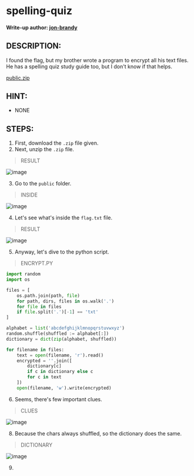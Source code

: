 # spelling-quiz
#### Write-up author: [jon-brandy](https://github.com/jon-brandy)
## DESCRIPTION:
I found the flag, but my brother wrote a program to encrypt all his text files. 
He has a spelling quiz study guide too, but I don't know if that helps.

[public.zip](https://github.com/jon-brandy/CTF-WRITE-UP/blob/17f15926335683e999edce684ecd75e0c71e49cb/Asset/spelling-quiz/public.zip)

## HINT:
- NONE
## STEPS:
1. First, download the `.zip` file given.
2. Next, unzip the `.zip` file.

> RESULT

![image](https://user-images.githubusercontent.com/70703371/189383293-540e14ee-860e-49cb-8f1d-4d9b0f9e7d8d.png)

3. Go to the `public` folder.

> INSIDE

![image](https://user-images.githubusercontent.com/70703371/189383630-e14aa95d-1a99-4e43-8371-282b7693cb94.png)

4. Let's see what's inside the `flag.txt` file.

> RESULT

![image](https://user-images.githubusercontent.com/70703371/189384048-4eb3ea2e-87f2-4ad3-a692-b1babcb7f3bb.png)

5. Anyway, let's dive to the python script.

> ENCRYPT.PY

```py
import random
import os

files = [
    os.path.join(path, file)
    for path, dirs, files in os.walk('.')
    for file in files
    if file.split('.')[-1] == 'txt'
]

alphabet = list('abcdefghijklmnopqrstuvwxyz')
random.shuffle(shuffled := alphabet[:])
dictionary = dict(zip(alphabet, shuffled))

for filename in files:
    text = open(filename, 'r').read()
    encrypted = ''.join([
        dictionary[c]
        if c in dictionary else c
        for c in text
    ])
    open(filename, 'w').write(encrypted)

```

6. Seems, there's few important clues.

> CLUES

![image](https://user-images.githubusercontent.com/70703371/189390610-a0927167-c226-47cb-8027-8e3db011a487.png)


8. Because the chars always shuffled, so the dictionary does the same.

> DICTIONARY

![image](https://user-images.githubusercontent.com/70703371/189391210-f0b2196f-a325-4c95-b84c-a3bfd132ed35.png)

9. 


